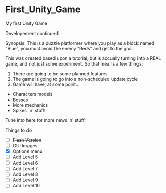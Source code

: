 First_Unity_Game
================
My first Unity Game

Developement continued!

Synopsis: This is a puzzle platformer where you play as a block named "Blue", you must avoid the enemy "Reds" and get to the goal.

This was created based upon a tutorial, but is accually turning into a REAL game, and not just some experiment. So that means a few things:

1. There are going to be some planned features
2. The game is going to go into a non-scheduled update cycle 
3. Game will have, at some point...
  * Characters models
  * Bosses
  * More mechanics
  * Spikes 'n' stuff!

Tune into here for more news 'n' stuff.

Things to do

- [ ] ~~Flash Version~~
- [ ] GUI Images
- [X] Options menu
- [ ] Add Level 5
- [ ] Add Level 6
- [ ] Add Level 7
- [ ] Add Level 8
- [ ] Add Level 9
- [ ] Add Level 10
